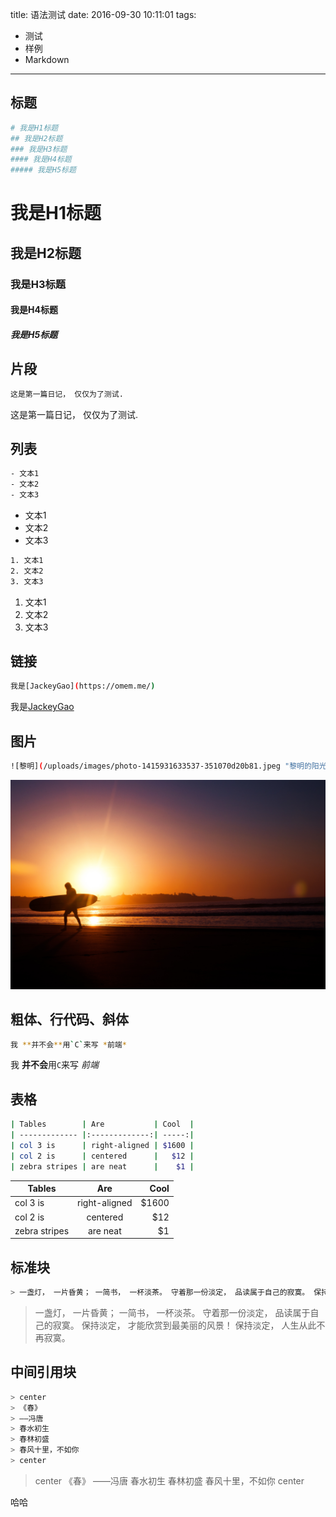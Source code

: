 title: 语法测试
date: 2016-09-30 10:11:01
tags: 
- 测试
- 样例
- Markdown
---

## 标题

```bash
# 我是H1标题
## 我是H2标题
### 我是H3标题
#### 我是H4标题
##### 我是H5标题
```

# 我是H1标题
## 我是H2标题
### 我是H3标题
#### 我是H4标题
##### 我是H5标题

## 片段

```bash
这是第一篇日记， 仅仅为了测试.
```

这是第一篇日记， 仅仅为了测试.

## 列表

```bash
- 文本1
- 文本2
- 文本3
```

- 文本1
- 文本2
- 文本3

```bash
1. 文本1
2. 文本2
3. 文本3
```

1. 文本1
2. 文本2
3. 文本3

## 链接

```bash
我是[JackeyGao](https://omem.me/)
```

我是[JackeyGao](https://omem.me/)

## 图片

```bash
![黎明](/uploads/images/photo-1415931633537-351070d20b81.jpeg "黎明的阳光")
```

![黎明](/uploads/images/photo-1415931633537-351070d20b81.jpeg "黎明的阳光")


## 粗体、行代码、斜体

```bash
我 **并不会**用`C`来写 *前端*
```

我 **并不会**用`C`来写 *前端*

## 表格

```bash
| Tables        | Are           | Cool  |
| ------------- |:-------------:| -----:|
| col 3 is      | right-aligned | $1600 |
| col 2 is      | centered      |   $12 |
| zebra stripes | are neat      |    $1 |
```

| Tables        | Are           | Cool  |
| ------------- |:-------------:| -----:|
| col 3 is      | right-aligned | $1600 |
| col 2 is      | centered      |   $12 |
| zebra stripes | are neat      |    $1 |


## 标准块

```bash
> 一盏灯， 一片昏黄； 一简书， 一杯淡茶。 守着那一份淡定， 品读属于自己的寂寞。 保持淡定， 才能欣赏到最美丽的风景！ 保持淡定， 人生从此不再寂寞。
```

> 一盏灯， 一片昏黄； 一简书， 一杯淡茶。 守着那一份淡定， 品读属于自己的寂寞。 保持淡定， 才能欣赏到最美丽的风景！ 保持淡定， 人生从此不再寂寞。

## 中间引用块

```bash
> center
> 《春》
> ——冯唐
> 春水初生
> 春林初盛
> 春风十里，不如你
> center
```

> center
> 《春》
> ——冯唐
> 春水初生
> 春林初盛
> 春风十里，不如你
> center

哈哈
